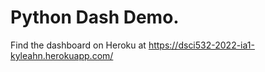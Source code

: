 ﻿# Python Dash Demo.
 
 Find the dashboard on Heroku at https://dsci532-2022-ia1-kyleahn.herokuapp.com/
